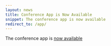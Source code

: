```yaml
---
layout: news
title: Conference App is Now Available
snippet: The conference app is now available
redirect_to: /app/
---
```


The conference app is [now available](/app/)